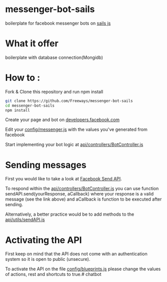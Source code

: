 # messenger-bot-sails

boilerplate for facebook messenger bots on [sails js](http://sailsjs.com/)

# What it offer

boilerplate with database connection(Mongidb)

# How to :

Fork & Clone this repository  and run npm install

```sh
git clone https://github.com/Freeways/messenger-bot-sails
cd messenger-bot-sails
npm install
```

Create your page and bot on [developers.facebook.com](https://developers.facebook.com/docs/messenger-platform/guides/quick-start)

Edit your [config/messenger.js](config/messenger.js) with the values you've generated from facebook

Start implementing your bot logic at [api/controllers/BotController.js](api/controllers/BotController.js)

# Sending messages

First you would like to take a look at [Facebook Send API](https://developers.facebook.com/docs/messenger-platform/send-api-reference).

To respond within the [api/controllers/BotController.js](api/controllers/BotController.js) you can use function sendAPI.send(yourResponse, aCallback) where your response is a valid message (see the link above) and aCallback is function to be executed after sending.

Alternatively, a better practice would be to add methods to the [api/utils/sendAPI.js](api/utils/sendAPI.js)

# Activating the API

First keep on mind that the API does not come with an authentication system so it is open to public (unsecure).

To activate the API on the file [config/blueprints.js](config/blueprints.js) please change the values of actions, rest and shortcuts to true.# chatbot

